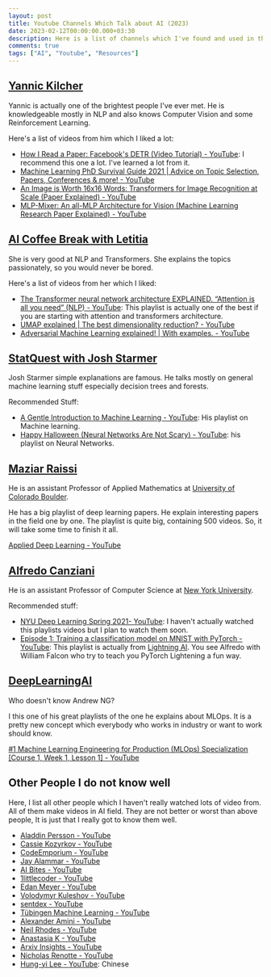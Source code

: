 ```yaml
---
layout: post
title: Youtube Channels Which Talk about AI (2023)
date: 2023-02-12T00:00:00.000+03:30
description: Here is a list of channels which I've found and used in the AI field.
comments: true
tags: ["AI", "Youtube", "Resources"]
---
```


## [Yannic Kilcher](https://www.youtube.com/c/YannicKilcher)
Yannic is actually one of the brightest people I've ever met. He is knowledgeable mostly in NLP and also knows Computer Vision and some Reinforcement Learning. 

Here's a list of videos from him which I liked a lot:
- [How I Read a Paper: Facebook's DETR (Video Tutorial) - YouTube](https://www.youtube.com/watch?v=Uumd2zOOz60): I recommend this one a lot. I've learned a lot from it. 
- [Machine Learning PhD Survival Guide 2021 | Advice on Topic Selection, Papers, Conferences & more! - YouTube](https://www.youtube.com/watch?v=rHQPBqMULXo&list=PL1v8zpldgH3oNcr8es3ov4_4DF8K0Ps6-)
- [An Image is Worth 16x16 Words: Transformers for Image Recognition at Scale (Paper Explained) - YouTube](https://www.youtube.com/watch?v=TrdevFK_am4&t=419s)
- [MLP-Mixer: An all-MLP Architecture for Vision (Machine Learning Research Paper Explained) - YouTube](https://www.youtube.com/watch?v=7K4Z8RqjWIk&t=1098s)

## [AI Coffee Break with Letitia](https://www.youtube.com/@AICoffeeBreak/videos)

She is very good at NLP and Transformers. She explains the topics passionately, so you would never be bored.

Here's a list of videos from her which I liked:
- [The Transformer neural network architecture EXPLAINED. “Attention is all you need” (NLP) - YouTube](https://www.youtube.com/watch?v=FWFA4DGuzSc&list=PLpZBeKTZRGPNdymdEsSSSod5YQ3Vu0sKY): This playlist is actually one of the best if you are starting with attention and transformers architecture. 
- [UMAP explained | The best dimensionality reduction? - YouTube](https://www.youtube.com/watch?v=6BPl81wGGP8)
- [Adversarial Machine Learning explained! | With examples. - YouTube](https://www.youtube.com/watch?v=YyTyWGUUhmo)

## [StatQuest with Josh Starmer](https://www.youtube.com/c/joshstarmer)

Josh Starmer simple explanations are famous. He talks mostly on general machine learning stuff especially decision trees and forests. 

Recommended Stuff:
- [A Gentle Introduction to Machine Learning - YouTube](https://www.youtube.com/watch?v=Gv9_4yMHFhI&list=PLblh5JKOoLUICTaGLRoHQDuF_7q2GfuJF): His playlist on Machine learning.
- [Happy Halloween (Neural Networks Are Not Scary) - YouTube](https://www.youtube.com/watch?v=zxagGtF9MeU&list=PLblh5JKOoLUIxGDQs4LFFD--41Vzf-ME1): his playlist on Neural Networks. 

## [Maziar Raissi](https://www.youtube.com/@maziarraissi3569)

He is an assistant Professor of Applied Mathematics at [University of Colorado Boulder](https://scholar.google.com/citations?view_op=view_org&hl=en&org=10680603084482565841). 

He has a big playlist of deep learning papers. He explain interesting papers in the field one by one. The playlist is quite big, containing 500 videos. So, it will take some time to finish it all. 

[Applied Deep Learning - YouTube](https://www.youtube.com/playlist?list=PLoEMreTa9CNmuxQeIKWaz7AVFd_ZeAcy4)

## [Alfredo Canziani](https://www.youtube.com/@alfcnz/videos)

He is an assistant Professor of Computer Science at [New York University](https://scholar.google.com/citations?view_op=view_org&hl=en&org=17630047345716507964). 

Recommended stuff:
- [NYU Deep Learning Spring 2021- YouTube](https://www.youtube.com/watch?v=mTtDfKgLm54&list=PLLHTzKZzVU9e6xUfG10TkTWApKSZCzuBI): I haven't actually watched this playlists videos but I plan to watch them soon. 
- [Episode 1: Training a classification model on MNIST with PyTorch - YouTube](https://www.youtube.com/watch?v=OMDn66kM9Qc&list=PLaMu-SDt_RB5hhJKZC5a6HPdlDTawUT3r): This playlist is actually from [Lightning AI](https://www.youtube.com/@PyTorchLightning). You see Alfredo with William Falcon who try to teach you PyTorch Lightening a fun way. 

## [DeepLearningAI](https://youtube.com/@Deeplearningai/)

Who doesn't know Andrew NG? 

I this one of his great playlists of the one he explains about MLOps. It is a pretty new concept which everybody who works in industry or want to work should know. 

[#1 Machine Learning Engineering for Production (MLOps) Specialization [Course 1, Week 1, Lesson 1] - YouTube](https://www.youtube.com/watch?v=NgWujOrCZFo&list=PLkDaE6sCZn6GMoA0wbpJLi3t34Gd8l0aK)

## Other People I do not know well

Here, I list all other people which I haven't really watched lots of video from. All of them make videos in AI field. They are not better or worst than above people, It is just that I really got to know them well.

- [Aladdin Persson - YouTube](https://www.youtube.com/c/AladdinPersson)
- [Cassie Kozyrkov - YouTube](https://www.youtube.com/@datascientific/videos)
- [CodeEmporium - YouTube](https://www.youtube.com/c/CodeEmporium)
- [Jay Alammar - YouTube](https://www.youtube.com/channel/UCmOwsoHty5PrmE-3QhUBfPQ/videos)
- [AI Bites - YouTube](https://www.youtube.com/c/AIBites/videos)
- [1littlecoder - YouTube](https://www.youtube.com/@1littlecoder)
- [Edan Meyer - YouTube](https://www.youtube.com/c/EdanMeyer)
- [Volodymyr Kuleshov - YouTube](https://www.youtube.com/@vkuleshov)
- [sentdex - YouTube](https://www.youtube.com/@sentdex)
- [Tübingen Machine Learning - YouTube](https://www.youtube.com/@TubingenML/videos)
- [Alexander Amini - YouTube](https://www.youtube.com/user/Zan560/videos)
- [Neil Rhodes - YouTube](https://www.youtube.com/channel/UCLH1aUiStr9_1PsgQJPHSFw)
- [Anastasia K - YouTube](https://www.youtube.com/channel/UCbWVgqVWcthADXHgxXJn1bA)
- [Arxiv Insights - YouTube](https://www.youtube.com/c/ArxivInsights/featured)
- [Nicholas Renotte - YouTube](https://www.youtube.com/channel/UCHXa4OpASJEwrHrLeIzw7Yg)
- [Hung-yi Lee - YouTube](https://www.youtube.com/c/HungyiLeeNTU/videos): Chinese